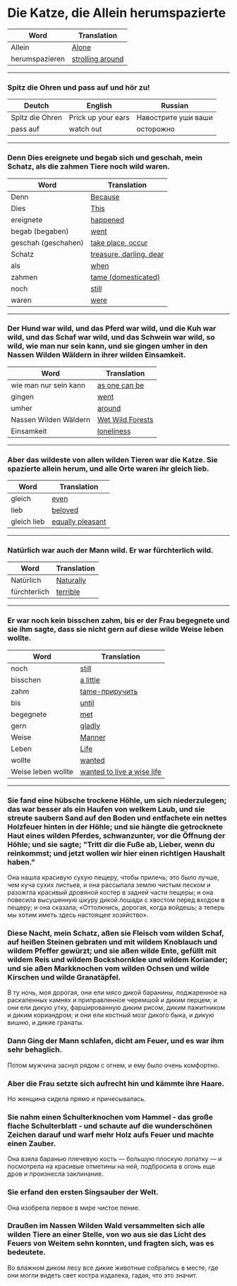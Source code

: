 # Die Katze, die Allein herumspazierte

| Word           | Translation      |
|----------------|------------------|
|Allein          |[Alone](https://translate.google.com/?sl=de&tl=en&text=Allein&op=translate)             |
|herumspazieren  |[strolling around](https://translate.google.com/?sl=de&tl=en&text=herumspazieren&op=translate)  |

<hr />

### Spitz die Ohren und pass auf und hör zu!

|Deutch          |English            |Russian             |
|----------------|-------------------|--------------------|
|Spitz die Ohren |Prick up your ears |Навострите уши ваши |
|pass auf        |watch out          |осторожно           |

<hr />

### Denn Dies ereignete und begab sich und geschah, mein Schatz, als die zahmen Tiere noch wild waren.

| Word           | Translation      |
|----------------|------------------|
|Denn            |[Because](https://translate.google.com/details?sl=de&tl=en&text=Denn&op=translate) |
|Dies  |[This](https://translate.google.com/details?sl=de&tl=en&text=Dies&op=translate)  |
|ereignete  |[happened](https://translate.google.com/details?sl=de&tl=en&text=ereignete&op=translate)  |
|begab (begaben) |[went](https://translate.google.com/details?sl=de&tl=en&text=begab&op=translate)  |
|geschah (geschahen) |[take place, occur](https://translate.google.com/details?sl=de&tl=en&text=geschah&op=translate)  |
|Schatz  |[treasure, darling, dear ](https://translate.google.com/details?sl=de&tl=en&text=Schatz&op=translate)|
|als|[when](https://translate.google.com/details?sl=de&tl=en&text=als&op=translate)|
|zahmen  |[tame (domesticated)](https://translate.google.com/details?sl=de&tl=en&text=zahmen&op=translate)  |
|noch |[still](https://translate.google.com/details?sl=de&tl=en&text=noch&op=translate)|
|waren|[were](https://translate.google.com/details?sl=de&tl=en&text=waren&op=translate)|

<hr />

### Der Hund war wild, und das Pferd war wild, und die Kuh war wild, und das Schaf war wild, und das Schwein war wild, so wild, wie man nur sein kann, und sie gingen umher in den Nassen Wilden Wäldern in ihrer wilden Einsamkeit.

| Word           | Translation      |
|----------------|------------------|
|wie man nur sein kann|[as one can be](https://translate.google.com/?sl=de&tl=en&text=wie%20man%20nur%20sein%20kann&op=translate)|
|gingen|[went](https://translate.google.com/details?sl=de&tl=en&text=gingen&op=translate)|
|umher|[around](https://translate.google.com/details?sl=de&tl=en&text=umher&op=translate)|
|Nassen Wilden Wäldern|[Wet Wild Forests](https://translate.google.com/details?sl=de&tl=en&text=Nassen%20Wilden%20W%C3%A4lldern&op=translate)|
|Einsamkeit|[loneliness](https://translate.google.com/details?sl=de&tl=en&text=Einsamkeit&op=translate)|

<hr />

### Aber das wildeste von allen wilden Tieren war die Katze. Sie spazierte allein herum, und alle Orte waren ihr gleich lieb.

| Word           | Translation      |
|----------------|------------------|
|gleich |[even](https://translate.google.com/details?sl=de&tl=en&text=gleich&op=translate)|
|lieb |[beloved](https://translate.google.com/details?sl=de&tl=en&text=lieb&op=translate)|
|gleich lieb |[equally pleasant](https://translate.google.com/details?sl=de&tl=en&text=gleich%20lieb&op=translate)|



<hr />

### Natürlich war auch der Mann wild. Er war fürchterlich wild.

| Word           | Translation      |
|----------------|------------------|
|Natürlich|[Naturally](https://translate.google.com/details?sl=auto&tl=en&text=Nat%C3%BCrlich&op=translate)|
|fürchterlich|[terrible](https://translate.google.com/details?sl=auto&tl=en&text=f%C3%BCrchterlich&op=translate)|

<hr />

### Er war noch kein bisschen zahm, bis er der Frau begegnete und sie ihm sagte, dass sie nicht gern auf diese wilde Weise leben wollte.

| Word           | Translation      |
|----------------|------------------|
|noch|[still](https://translate.google.com/details?sl=auto&tl=en&text=noch&op=translate)|
|bisschen|[a little](https://translate.google.com/details?sl=auto&tl=en&text=bisschen&op=translate)|
|zahm|[tame-приручить](https://translate.google.com/details?sl=auto&tl=en&text=zahm&op=translate)|
|bis|[until](https://translate.google.com/details?sl=de&tl=en&text=bis&op=translate)|
|begegnete|[met](https://translate.google.com/details?sl=de&tl=en&text=begegnete&op=translate)|
|gern|[gladly](https://translate.google.com/details?sl=de&tl=en&text=gern&op=translate)|
|Weise|[Manner](https://translate.google.com/details?sl=de&tl=ru&text=Weise&op=translate)|
|Leben|[Life](https://translate.google.com/details?sl=de&tl=en&text=leben&op=translate)|
|wollte|[wanted](https://translate.google.com/details?sl=de&tl=en&text=wollte&op=translate)|
|Weise leben wollte|[wanted to live a wise life](https://translate.google.com/details?sl=de&tl=en&text=Weise%20leben%20wollte&op=translate)|

<hr />

### Sie fand eine hübsche trockene Höhle, um sich niederzulegen; das war besser als ein Haufen von welkem Laub, und sie streute saubern Sand auf den Boden und entfachete ein nettes Holzfeuer hinten in der Höhle; und sie hängte die getrocknete Haut eines wilden Pferdes, schwanzunter, vor die Öffnung der Höhle; und sie sagte; "Tritt dir die Fuße ab, Lieber, wenn du reinkommst; und jetzt wollen wir hier einen richtigen Haushalt haben."

Она нашла красивую сухую пещеру, чтобы прилечь; это было лучше, чем куча сухих листьев, и она рассыпала землю чистым песком и разожгла красивый дровяной костер в задней части пещеры; и она повесила высушенную шкуру дикой лошади с хвостом перед входом в пещеру; и она сказала; «Оттолкнись, дорогая, когда войдешь; а теперь мы хотим иметь здесь настоящее хозяйство».

### Diese Nacht, mein Schatz, aßen sie Fleisch vom wilden Schaf, auf heißen Steinen gebraten und mit wildem Knoblauch und wildem Pfeffer gewürzt; und sie aßen wilde Ente, gefüllt mit wildem Reis und wildem Bockshornklee und wildem Koriander; und sie aßen Markknochen vom wilden Ochsen und wilde Kirschen und wilde Granatäpfel.

В ту ночь, моя дорогая, они ели мясо дикой баранины, поджаренное на раскаленных камнях и приправленное черемшой и диким перцем; и они ели дикую утку, фаршированную диким рисом, диким пажитником и диким кориандром; и они ели костный мозг дикого быка, и дикую вишню, и дикие гранаты.

### Dann Ging der Mann schlafen, dicht am Feuer, und es war ihm sehr behaglich.

Потом мужчина заснул рядом с огнем, и ему было очень комфортно.


### Aber die Frau setzte sich aufrecht hin und kämmte ihre Haare.

Но женщина сидела прямо и причесывалась.


### Sie nahm einen Schulterknochen vom Hammel - das große flache Schulterblatt - und schaute auf die wunderschönen Zeichen darauf und warf mehr Holz aufs Feuer und machte einen Zauber.

Она взяла баранью плечевую кость — большую плоскую лопатку — и посмотрела на красивые отметины на ней, подбросила в огонь еще дров и произнесла заклинание.


### Sie erfand den ersten Singsauber der Welt.

Она изобрела первое в мире чистое пение.


### Draußen im Nassen Wilden Wald versammelten sich alle wilden Tiere an einer Stelle, von wo aus sie das Licht des Feuers von Weitem sehn konnten, und fragten sich, was es bedeutete.

Во влажном диком лесу все дикие животные собрались в месте, где они могли видеть свет костра издалека, гадая, что это значит.





